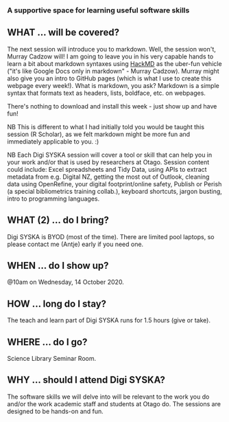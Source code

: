 ### A supportive space for learning useful software skills

## WHAT ... will be covered?
The next session will introduce you to markdown. Well, the session won't, Murray Cadzow will! I am going to leave you in his very capable hands to learn a bit about markdown syntaxes using [HackMD](https://hackmd.io/) as the uber-fun vehicle ("it's like Google Docs only in markdown" - Murray Cadzow). Murray might also give you an intro to GitHub pages (which is what I use to create this webpage every week!). What is markdown, you ask? Markdown is a simple syntax that formats text as headers, lists, boldface, etc. on webpages.

There's nothing to download and install this week - just show up and have fun!

NB This is different to what I had initially told you would be taught this session (R Scholar), as we felt markdown might be more fun and immediately applicable to you. :)  

NB Each Digi SYSKA session will cover a tool or skill that can help you in your work and/or that is used by researchers at Otago. Session content could include: Excel spreadsheets and Tidy Data, using APIs to extract metadata from e.g. Digital NZ, getting the most out of Outlook, cleaning data using OpenRefine, your digital footprint/online safety, Publish or Perish (a special bibliometrics training collab.), keyboard shortcuts, jargon busting, intro to programming languages.   

## WHAT (2) ... do I bring?
Digi SYSKA is BYOD (most of the time). There are limited pool laptops, so please contact me (Antje) early if you need one. 

## WHEN ... do I show up?
@10am on Wednesday, 14 October 2020. 

## HOW ... long do I stay?
The teach and learn part of Digi SYSKA runs for 1.5 hours (give or take).

## WHERE ... do I go?
Science Library Seminar Room.

## WHY ... should I attend Digi SYSKA?
The software skills we will delve into will be relevant to the work you do and/or the work academic staff and students at Otago do. The sessions are designed to be hands-on and fun. 

